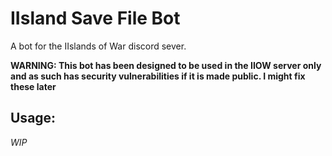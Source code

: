 # IIsland Save File Bot
A bot for the IIslands of War discord sever.

**WARNING: This bot has been designed to be used in the IIOW server only and as such has security vulnerabilities if it is made public. I might fix these later**

## Usage:
*WIP*